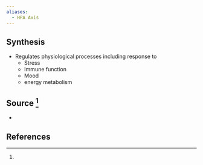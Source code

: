 ```yaml
---
aliases:
  - HPA Axis
---
```

## Synthesis
- Regulates physiological processes including response to
	- Stress
	- Immune function
	- Mood
	- energy metabolism
## Source [^1]
- 
## References

[^1]: 